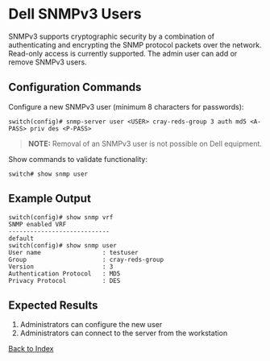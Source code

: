 # Dell SNMPv3 Users 

SNMPv3 supports cryptographic security by a combination of authenticating and encrypting the SNMP protocol packets over the network. Read-only access is currently supported. The admin user can add or remove SNMPv3 users.

## Configuration Commands

Configure a new SNMPv3 user (minimum 8 characters for passwords):

```
switch(config)# snmp-server user <USER> cray-reds-group 3 auth md5 <A-PASS> priv des <P-PASS>
```

> **NOTE:** Removal of an SNMPv3 user is not possible on Dell equipment.

Show commands to validate functionality:

```
switch# show snmp user
```

## Example Output

```
switch(config)# show snmp vrf
SNMP enabled VRF
----------------------------
default
switch(config)# show snmp user
User name                 : testuser
Group                     : cray-reds-group
Version                   : 3
Authentication Protocol   : MD5
Privacy Protocol          : DES
```

## Expected Results

1. Administrators can configure the new user
2. Administrators can connect to the server from the workstation


[Back to Index](index.md)
